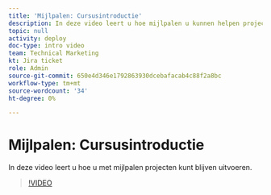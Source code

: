 ```yaml
---
title: 'Mijlpalen: Cursusintroductie'
description: In deze video leert u hoe mijlpalen u kunnen helpen projecten verder te ontwikkelen.
topic: null
activity: deploy
doc-type: intro video
team: Technical Marketing
kt: Jira ticket
role: Admin
source-git-commit: 650e4d346e1792863930dcebafacab4c88f2a8bc
workflow-type: tm+mt
source-wordcount: '34'
ht-degree: 0%

---
```


# Mijlpalen: Cursusintroductie

In deze video leert u hoe u met mijlpalen projecten kunt blijven uitvoeren.

>[!VIDEO](https://video.tv.adobe.com/v/335203/?quality=12&learn=on)
